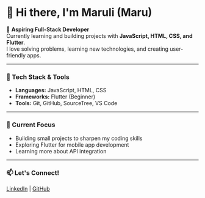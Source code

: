 # 👋 Hi there, I'm Maruli (Maru)

🚀 **Aspiring Full-Stack Developer**  
Currently learning and building projects with **JavaScript, HTML, CSS, and Flutter**.  
I love solving problems, learning new technologies, and creating user-friendly apps.

---

### 🔧 Tech Stack & Tools
- **Languages:** JavaScript, HTML, CSS
- **Frameworks:** Flutter (Beginner)
- **Tools:** Git, GitHub, SourceTree, VS Code

---

### 📌 Current Focus
- Building small projects to sharpen my coding skills
- Exploring Flutter for mobile app development
- Learning more about API integration

---

### 📫 Let's Connect!
[LinkedIn](https://www.linkedin.com/in/tommypurba) | [GitHub](https://github.com/TommyPurba)
